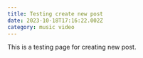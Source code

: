 ```yaml
---
title: Testing create new post
date: 2023-10-18T17:16:22.002Z
category: music video
---
```

This is a testing page for creating new post.